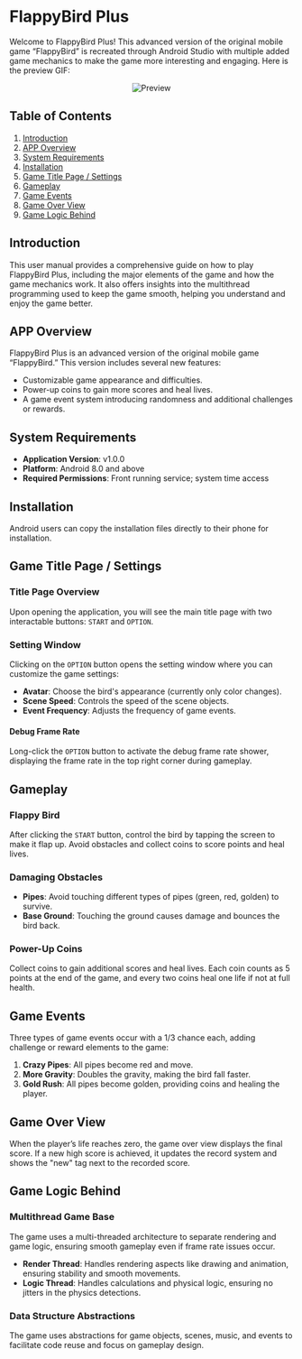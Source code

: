 # FlappyBird Plus

Welcome to FlappyBird Plus! This advanced version of the original mobile game “FlappyBird” is recreated through Android Studio with multiple added game mechanics to make the game more interesting and engaging. Here is the preview GIF:
<div align="center">
  <img src="Preview.gif" alt="Preview">
</div>

## Table of Contents

1. [Introduction](#introduction)
2. [APP Overview](#app-overview)
3. [System Requirements](#system-requirements)
4. [Installation](#installation)
5. [Game Title Page / Settings](#game-title-page--settings)
6. [Gameplay](#gameplay)
7. [Game Events](#game-events)
8. [Game Over View](#game-over-view)
9. [Game Logic Behind](#game-logic-behind)

## Introduction

This user manual provides a comprehensive guide on how to play FlappyBird Plus, including the major elements of the game and how the game mechanics work. It also offers insights into the multithread programming used to keep the game smooth, helping you understand and enjoy the game better.

## APP Overview

FlappyBird Plus is an advanced version of the original mobile game “FlappyBird.” This version includes several new features:
- Customizable game appearance and difficulties.
- Power-up coins to gain more scores and heal lives.
- A game event system introducing randomness and additional challenges or rewards.

## System Requirements

- **Application Version**: v1.0.0
- **Platform**: Android 8.0 and above
- **Required Permissions**: Front running service; system time access

## Installation

Android users can copy the installation files directly to their phone for installation.

## Game Title Page / Settings

### Title Page Overview

Upon opening the application, you will see the main title page with two interactable buttons: `START` and `OPTION`.

### Setting Window

Clicking on the `OPTION` button opens the setting window where you can customize the game settings:
- **Avatar**: Choose the bird's appearance (currently only color changes).
- **Scene Speed**: Controls the speed of the scene objects.
- **Event Frequency**: Adjusts the frequency of game events.

#### Debug Frame Rate

Long-click the `OPTION` button to activate the debug frame rate shower, displaying the frame rate in the top right corner during gameplay.

## Gameplay

### Flappy Bird

After clicking the `START` button, control the bird by tapping the screen to make it flap up. Avoid obstacles and collect coins to score points and heal lives.

### Damaging Obstacles

- **Pipes**: Avoid touching different types of pipes (green, red, golden) to survive.
- **Base Ground**: Touching the ground causes damage and bounces the bird back.

### Power-Up Coins

Collect coins to gain additional scores and heal lives. Each coin counts as 5 points at the end of the game, and every two coins heal one life if not at full health.

## Game Events

Three types of game events occur with a 1/3 chance each, adding challenge or reward elements to the game:

1. **Crazy Pipes**: All pipes become red and move.
2. **More Gravity**: Doubles the gravity, making the bird fall faster.
3. **Gold Rush**: All pipes become golden, providing coins and healing the player.

## Game Over View

When the player’s life reaches zero, the game over view displays the final score. If a new high score is achieved, it updates the record system and shows the "new" tag next to the recorded score.

## Game Logic Behind

### Multithread Game Base

The game uses a multi-threaded architecture to separate rendering and game logic, ensuring smooth gameplay even if frame rate issues occur.

- **Render Thread**: Handles rendering aspects like drawing and animation, ensuring stability and smooth movements.
- **Logic Thread**: Handles calculations and physical logic, ensuring no jitters in the physics detections.

### Data Structure Abstractions

The game uses abstractions for game objects, scenes, music, and events to facilitate code reuse and focus on gameplay design.
